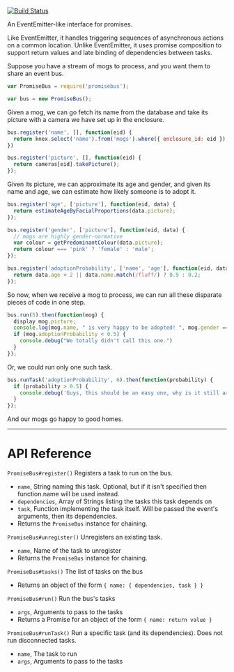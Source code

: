 [![Build Status](https://secure.travis-ci.org/SohumB/promisebus.png)](http://travis-ci.org/SohumB/promisebus)

An EventEmitter-like interface for promises.

Like EventEmitter, it handles triggering sequences of asynchronous
actions on a common location. Unlike EventEmitter, it uses promise composition
to support return values and late binding of dependencies between tasks.

Suppose you have a stream of mogs to process, and you want them to
share an event bus.

```javascript
var PromiseBus = require('promisebus');

var bus = new PromiseBus();
```

Given a mog, we can go fetch its name from the database and take its
picture with a camera we have set up in the enclosure.

```javascript
bus.register('name', [], function(eid) {
  return knex.select('name').from('mogs').where({ enclosure_id: eid });
})

bus.register('picture', [], function(eid) {
  return cameras[eid].takePicture();
});
```

Given its picture, we can approximate its age and gender, and given
its name and age, we can estimate how likely someone is to
adopt it.

```javascript
bus.register('age', ['picture'], function(eid, data) {
  return estimateAgeByFacialProportions(data.picture);
});

bus.register('gender', ['picture'], function(eid, data) {
  // mogs are highly gender-normative
  var colour = getPredominantColour(data.picture);
  return colour === 'pink' ? 'female' : 'male';
});

bus.register('adoptionProbability', ['name', 'age'], function(eid, data) {
  return data.age < 2 || data.name.match(/fluff/) ? 0.9 : 0.2;
});
```

So now, when we receive a mog to process, we can run all these
disparate pieces of code in one step.

```javascript
bus.run(5).then(function(mog) {
  display mog.picture;
  console.log(mog.name, " is very happy to be adopted! ", mog.gender === 'female' ? "She" : "He", " hopes to see you soon!");
  if (mog.adoptionProbability < 0.5) {
    console.debug("We totally didn't call this one.")
  }
});
```

Or, we could run only one such task.

```javascript
bus.runTask('adoptionProbability', 6).then(function(probability) {
  if (probability > 0.5) {
    console.debug('Guys, this should be an easy one, why is it still around?')
  }
});
```

And our mogs go happy to good homes.

---

# API Reference

`PromiseBus#register()` Registers a task to run on the bus.
- `name`, String naming this task. Optional, but if it isn't specified then function.name will be used instead.
- `dependencies`, Array of Strings listing the tasks this task depends on
- `task`, Function implementing the task itself. Will be passed the event's arguments, then its dependencies.
- Returns the `PromiseBus` instance for chaining.

`PromiseBus#unregister()` Unregisters an existing task.
- `name`, Name of the task to unregister
- Returns the `PromiseBus` instance for chaining.

`PromiseBus#tasks()` The list of tasks on the bus
- Returns an object of the form `{ name: { dependencies, task } }`

`PromiseBus#run()` Run the bus's tasks
- `args`, Arguments to pass to the tasks
- Returns a Promise for an object of the form `{ name: return value }`

`PromiseBus#runTask()` Run a specific task (and its dependencies). Does not run disconnected tasks.
- `name`, The task to run
- `args`, Arguments to pass to the tasks
